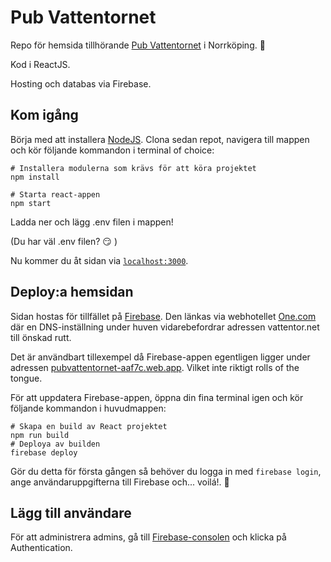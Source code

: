 # Pub Vattentornet
Repo för hemsida tillhörande [Pub Vattentornet](http://vattentor.net) i Norrköping. :beer:

Kod i ReactJS.

Hosting och databas via Firebase.

## Kom igång
Börja med att installera [NodeJS](https://nodejs.org/en/).
Clona sedan repot, navigera till mappen och kör följande kommandon i terminal of choice:
```shell
# Installera modulerna som krävs för att köra projektet
npm install

# Starta react-appen
npm start
```

Ladda ner och lägg .env filen i mappen! 

(Du har väl .env filen? :smirk: ) 

Nu kommer du åt sidan via [`localhost:3000`](http://localhost:3000/).

## Deploy:a hemsidan
Sidan hostas för tillfället på [Firebase](http://firebase.com). Den länkas via webhotellet [One.com](http://one.com) där en DNS-inställning under huven vidarebefordrar adressen vattentor.net till önskad rutt. 

Det är användbart tillexempel då Firebase-appen egentligen ligger under adressen [pubvattentornet-aaf7c.web.app](https://pubvattentornet-aaf7c.firebaseapp.com/). Vilket inte riktigt rolls of the tongue.

För att uppdatera Firebase-appen, öppna din fina terminal igen och kör följande kommandon i huvudmappen: 
``` shell
# Skapa en build av React projektet
npm run build
# Deploya av builden
firebase deploy
``` 
Gör du detta för första gången så behöver du logga in med `firebase login`, ange användaruppgifterna till Firebase och... voilá!. :beer:

## Lägg till användare
För att administrera admins, gå till [Firebase-consolen](https://console.firebase.google.com/u/2/project/pubvattentornet-aaf7c/overview) och klicka på Authentication.